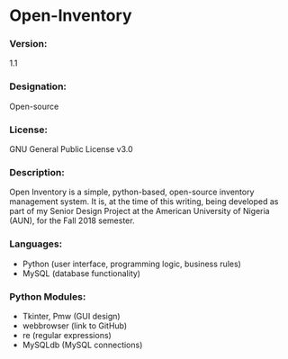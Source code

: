 # Open-Inventory

### Version: 
1.1

### Designation:
Open-source

### License: 
GNU General Public License v3.0

### Description:
Open Inventory is a simple, python-based, open-source inventory management system. It is, at the time of this writing, being developed as part of my Senior Design Project at the American University of Nigeria (AUN), for the Fall 2018 semester.

### Languages:
* Python (user interface, programming logic, business rules)
* MySQL (database functionality)

### Python Modules:
* Tkinter, Pmw (GUI design)
* webbrowser (link to GitHub)
* re (regular expressions)
* MySQLdb (MySQL connections)

